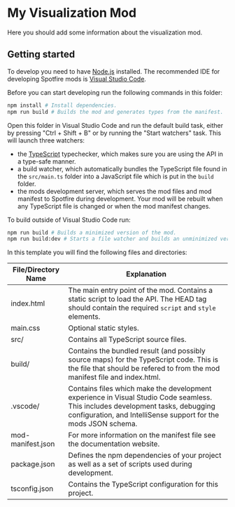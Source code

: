 # My Visualization Mod

Here you should add some information about the visualization mod.

## Getting started

To develop you need to have [Node.js](https://nodejs.org/en) installed.
The recommended IDE for developing Spotfire mods is [Visual Studio Code](https://code.visualstudio.com/).

Before you can start developing run the following commands in this folder:

```sh
npm install # Install dependencies.
npm run build # Builds the mod and generates types from the manifest.
```

Open this folder in Visual Studio Code and run the default build task, either by pressing "Ctrl + Shift + B" or by running the "Start watchers" task.
This will launch three watchers:
- the [TypeScript](https://www.typescriptlang.org/) typechecker, which makes sure you are using the API in a type-safe manner.
- a build watcher, which automatically bundles the TypeScript file found in the `src/main.ts` folder into a JavaScript file which is put in the `build` folder.
- the mods development server, which serves the mod files and mod manifest to Spotfire during development.
Your mod will be rebuilt when any TypeScript file is changed or when the mod manifest changes.

To build outside of Visual Studio Code run:

```sh
npm run build # Builds a minimized version of the mod.
npm run build:dev # Starts a file watcher and builds an unminimized version of the mod, including source maps.
```

In this template you will find the following files and directories:

File/Directory Name | Explanation
---|---
index.html|The main entry point of the mod. Contains a static script to load the API. The HEAD tag should contain the required `script` and `style` elements.
main.css|Optional static styles.
src/|Contains all TypeScript source files.
build/|Contains the bundled result (and possibly source maps) for the TypeScript code. This is the file that should be refered to from the mod manifest file and index.html.
.vscode/|Contains files which make the development experience in Visual Studio Code seamless. This includes development tasks, debugging configuration, and IntelliSense support for the mods JSON schema.
mod-manifest.json|For more information on the manifest file see the documentation website.
package.json|Defines the npm dependencies of your project as well as a set of scripts used during development.
tsconfig.json|Contains the TypeScript configuration for this project.
